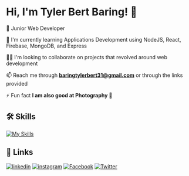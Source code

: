 
# Hi, I'm Tyler Bert Baring! 👋


🚀  Junior Web Developer

🧠 I'm currently learning Applications Development using NodeJS, React, Firebase, MongoDB, and Express

👯‍♀️ I'm looking to collaborate on projects that revolved around web development

📫 Reach me through **baringtylerbert31@gmail.com** or through the links provided

⚡️ Fun fact **I am also good at Photography 📸**




## 🛠 Skills

[![My Skills](https://skillicons.dev/icons?i=html,css,bootstrap,js,nodejs,react,vite,express,firebase,mongodb,postman,vscode,linkedin,instagram,twitter,github,git,discord,c,ae,pr)](https://skillicons.dev)

## 🔗 Links
[![linkedin](https://img.shields.io/badge/linkedin-0A66C2?style=for-the-badge&logo=linkedin&logoColor=white)](https://www.linkedin.com/in/tyler-bert-baring-156464270/?original_referer=)
[![instagram](https://img.shields.io/badge/instagram-E1306C?style=for-the-badge&logo=instagram&logoColor=white)](https://www.instagram.com/tylerbert31/)
[![Facebook](https://img.shields.io/badge/facebook-1DA1F2?style=for-the-badge&logo=facebook&logoColor=white)](https://www.facebook.com/tylerbertbaring)
[![Twitter](https://img.shields.io/badge/facebook-1DA1F2?style=for-the-badge&logo=facebook&logoColor=white)](https://twitter.com/rustyb2001)
